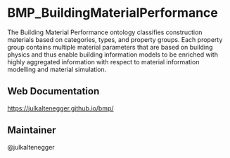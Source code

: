 # BMP_BuildingMaterialPerformance

The Building Material Performance ontology classifies construction materials based on categories, types, and property groups. Each property group contains multiple material parameters that are based on building physics and thus enable building information models to be enriched with highly aggregated information with respect to material information modelling and material simulation.

## Web Documentation

https://julkaltenegger.github.io/bmp/ 

## Maintainer

@julkaltenegger